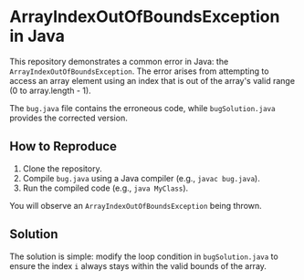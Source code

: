 # ArrayIndexOutOfBoundsException in Java

This repository demonstrates a common error in Java: the `ArrayIndexOutOfBoundsException`. The error arises from attempting to access an array element using an index that is out of the array's valid range (0 to array.length - 1).

The `bug.java` file contains the erroneous code, while `bugSolution.java` provides the corrected version.

## How to Reproduce

1. Clone the repository.
2. Compile `bug.java` using a Java compiler (e.g., `javac bug.java`).
3. Run the compiled code (e.g., `java MyClass`).

You will observe an `ArrayIndexOutOfBoundsException` being thrown.

## Solution

The solution is simple: modify the loop condition in `bugSolution.java` to ensure the index `i` always stays within the valid bounds of the array.
